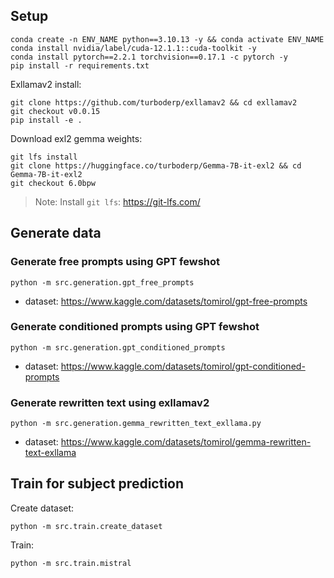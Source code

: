 ## Setup

```
conda create -n ENV_NAME python==3.10.13 -y && conda activate ENV_NAME
conda install nvidia/label/cuda-12.1.1::cuda-toolkit -y
conda install pytorch==2.2.1 torchvision==0.17.1 -c pytorch -y
pip install -r requirements.txt
```

Exllamav2 install:

```
git clone https://github.com/turboderp/exllamav2 && cd exllamav2
git checkout v0.0.15
pip install -e .
```

Download exl2 gemma weights:

```
git lfs install
git clone https://huggingface.co/turboderp/Gemma-7B-it-exl2 && cd Gemma-7B-it-exl2
git checkout 6.0bpw
```

> Note: Install `git lfs`: https://git-lfs.com/



## Generate data

### Generate free prompts using GPT fewshot

```
python -m src.generation.gpt_free_prompts
```

- dataset: https://www.kaggle.com/datasets/tomirol/gpt-free-prompts


### Generate conditioned prompts using GPT fewshot

```
python -m src.generation.gpt_conditioned_prompts
```

- dataset: https://www.kaggle.com/datasets/tomirol/gpt-conditioned-prompts


### Generate rewritten text using exllamav2

```
python -m src.generation.gemma_rewritten_text_exllama.py
```

- dataset: https://www.kaggle.com/datasets/tomirol/gemma-rewritten-text-exllama


## Train for subject prediction

Create dataset:

```
python -m src.train.create_dataset
```

Train:

```
python -m src.train.mistral
```
